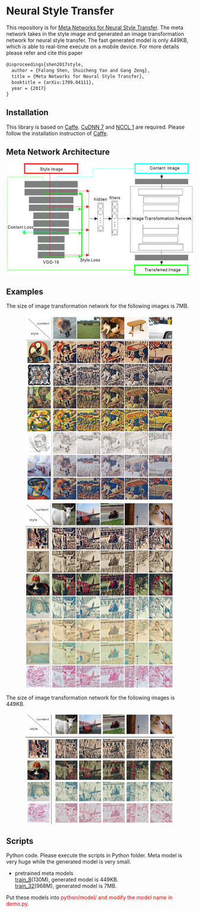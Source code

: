 Neural Style Transfer
=====


This repository is for [Meta Networks for Neural Style Transfer](https://arxiv.org/abs/1709.04111). The meta network takes in the style image and generated an image transformation network for neural style transfer. The fast generated model is only 449KB, which is able to real-time execute on a mobile device. For more details please refer and cite this paper

    @inproceedings{shen2017style,
      author = {Falong Shen, Shuicheng Yan and Gang Zeng},
      title = {Meta Networks for Neural Style Transfer},
      booktitle = {arXiv:1709.04111},
      year = {2017}
    }

Installation
----
This library is based on [Caffe](https://github.com/BVLC/caffe). [CuDNN 7](https://developer.nvidia.com/cudnn) and [NCCL 1](https://github.com/NVIDIA/nccl) are required. Please follow
the installation instruction of [Caffe](https://github.com/BVLC/caffe).

Meta Network Architecture
----
<div align=center>
<img src="python/network.png", width="500" height="300"/>
</div>

Examples
----
The size of image transformation network for the following images is 7MB.

<div align=center>
<img src="python/1.png", width="400" height="500"/> <img src="python//2.png", width="400" height="500"/>
</div>


The size of image transformation network for the following images is 449KB.
<div align=center>
<img src="python/4.png", width="400" height="300"/> 
</div>


Scripts
----
Python code. Please execute the scripts in Python folder. Meta model is very huge while the generated model is very small. 

* pretrained meta models</br>
    [train_8](http://pan.baidu.com/s/1mhGwQJA)(130M), generated model is 449KB.</br>
    [train_32](http://pan.baidu.com/s/1eRQI01O)(968M), generated model is 7MB.</br>
    
Put these models into <font color=red>python/model/<font> and modify the model name in <font color=red>demo.py<font>.

